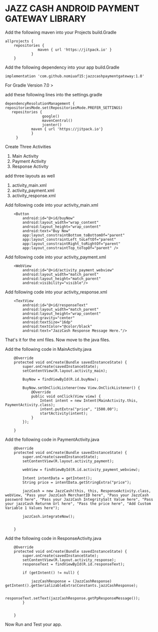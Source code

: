 # JAZZ CASH ANDROID PAYMENT GATEWAY LIBRARY

Add the following maven into your Projects build.Gradle

````
allprojects {
    repositories {
               maven { url 'https://jitpack.io' }
            }
    }
````


Add the following dependency into your app build.Gradle

````
implementation 'com.github.nomiuaf15:jazzcashpaymentgateway:1.0'
````


For Gradle Version 7.0 > 

add these following lines into the settings.gradle

````
dependencyResolutionManagement {
repositoriesMode.set(RepositoriesMode.PREFER_SETTINGS)
   repositories {
                 google()
                 mavenCentral()
                 jcenter()
            maven { url 'https://jitpack.io'}
            }
     }
````

Create Three Activities 

1. Main Activity
2. Payment Activity
3. Response Activity


add three layouts as well

1. activity_main.xml
2. activity_payment.xml
3. activity_response.xml



Add following code into your activity_main.xml

````
    <Button
        android:id="@+id/buyNow"
        android:layout_width="wrap_content"
        android:layout_height="wrap_content"
        android:text="Buy Now"
        app:layout_constraintBottom_toBottomOf="parent"
        app:layout_constraintLeft_toLeftOf="parent"
        app:layout_constraintRight_toRightOf="parent"
        app:layout_constraintTop_toTopOf="parent" />

````




Add following code into your activity_payment.xml


````
    <WebView
        android:id="@+id/activity_payment_webview"
        android:layout_width="match_parent"
        android:layout_height="match_parent"
        android:visibility="visible"/>
````



Add following code into your activity_response.xml

````
    <TextView
        android:id="@+id/responseText"
        android:layout_width="match_parent"
        android:layout_height="wrap_content"
        android:gravity="center"
        android:textSize="16dp"
        android:textColor="@color/black"
        android:text="JazzCash Response Message Here."/>
````




That's it for the xml files. Now move to the java files.



Add the following code in MainActivity.java

````
    @Override
    protected void onCreate(Bundle savedInstanceState) {
        super.onCreate(savedInstanceState);
        setContentView(R.layout.activity_main);

        BuyNow = findViewById(R.id.buyNow);

        BuyNow.setOnClickListener(new View.OnClickListener() {
            @Override
            public void onClick(View view) {
                Intent intent = new Intent(MainActivity.this, PaymentActivity.class);
                intent.putExtra("price", "1500.00");
                startActivity(intent);
            }
        });

    }

````



Add the following code in PaymentActivity.java

````
    @Override
    protected void onCreate(Bundle savedInstanceState) {
        super.onCreate(savedInstanceState);
        setContentView(R.layout.activity_payment);

        webView = findViewById(R.id.activity_payment_webview);

        Intent intentData = getIntent();
        String price = intentData.getStringExtra("price");

        jazzCash = new JazzCash(this, this, ResponseActivity.class, webView, "Pass your JazzCash MerchantID here", "Pass your JazzCash password here", "Pass your JazzCash IntegritySalt Value here", "Pass your jazzCash Returnm Url here", "Pass the price here", "Add Custom Variable 1 Values here");

        jazzCash.integrateNow();


    }
````




Add the following code in ResponseActivity.java

````
    @Override
    protected void onCreate(Bundle savedInstanceState) {
        super.onCreate(savedInstanceState);
        setContentView(R.layout.activity_response);
        responseText = findViewById(R.id.responseText);

        if (getIntent() != null) {

            jazzCashResponse = (JazzCashResponse) getIntent().getSerializableExtra(Constants.jazzCashResponse);

            responseText.setText(jazzCashResponse.getPpResponseMessage());
        }


    }
````



Now Run and Test your app.


